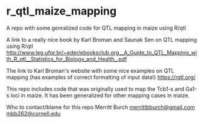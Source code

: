 # r_qtl_maize_mapping
A repo with some genralized code for QTL mapping in maize using R/qtl

A link to a really nice book by Karl Broman and Saunak Sen on QTL mapping using R/qtl
http://www.leg.ufpr.br/~eder/ebooksclub.org__A_Guide_to_QTL_Mapping_with_R_qtl__Statistics_for_Biology_and_Health_.pdf

The link to Karl Broman's website with some nice examples on QTL mapping (has examples of correct formatting of input data!)
https://rqtl.org/

This repo includes code that was originally used to map the Tcb1-s and Ga1-s loci in maize. It has been generalized for other mapping cases in maize.


Who to contact/blame for this repo
Merritt Burch
merrittbburch@gmail.com
mbb262@cornell.edu
